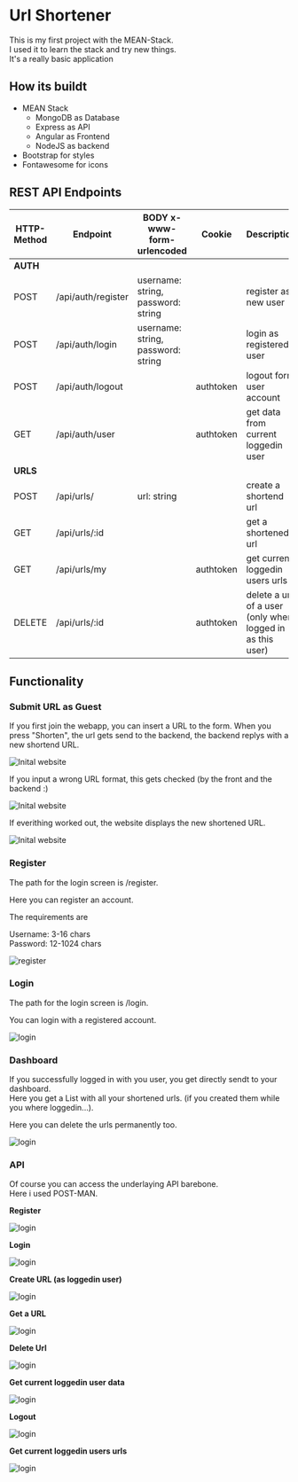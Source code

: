 # Url Shortener

This is my first project with the MEAN-Stack. \
I used it to learn the stack and try new things. \
It's a really basic application

## How its buildt

- MEAN Stack
    - MongoDB as Database
    - Express as API
    - Angular as Frontend
    - NodeJS as backend
- Bootstrap for styles
- Fontawesome for icons

## REST API Endpoints

| HTTP-Method | Endpoint | BODY x-www-form-urlencoded | Cookie | Description |
|---|---|---|---|---|
| **AUTH** |  |  |  |  |
| POST | /api/auth/register | username: string, password: string |  | register as new user |
| POST | /api/auth/login | username: string, password: string |  | login as registered user |
| POST | /api/auth/logout |  | authtoken | logout form user account |
| GET | /api/auth/user |  | authtoken | get data from current loggedin user |
| **URLS** |  |  |  |  |
| POST | /api/urls/ | url: string |  | create a shortend url |
| GET | /api/urls/:id |  |  | get a shortened url |
| GET | /api/urls/my |  | authtoken | get current loggedin users urls |
| DELETE | /api/urls/:id |  | authtoken | delete a url of a user (only when logged in as this user) |

## Functionality

### Submit URL as Guest

If you first join the webapp, you can insert a URL to the form.
When you press "Shorten", the url gets send to the backend, the backend replys with a new shortend URL.

![Inital website](./.img/1.png)

If you input a wrong URL format, this gets checked (by the front and the backend :)

![Inital website](./.img/2.png)

If everithing worked out, the website displays the new shortened URL.

![Inital website](./.img/3.png)


### Register

The path for the login screen is <url>/register.

Here you can register an account.

The requirements are  

Username: 3-16 chars \
Password: 12-1024 chars

![register](./.img/10.png)

### Login

The path for the login screen is <url>/login.

You can login with a registered account.

![login](./.img/8.png)

### Dashboard

If you successfully logged in with you user, you get directly sendt to your dashboard.\
Here you get a List with all your shortened urls. (if you created them while you where loggedin...).

Here you can delete the urls permanently too.

![login](./.img/9.png)

### API

Of course you can access the underlaying API barebone. \
Here i used POST-MAN.

**Register**

![login](./.img/7.png)

**Login**

![login](./.img/6.png)

**Create URL (as loggedin user)**

![login](./.img/4.png)

**Get a URL**

![login](./.img/5.png)

**Delete Url**

![login](./.img/13.png)

**Get current loggedin user data**

![login](./.img/11.png)

**Logout**

![login](./.img/12.png)

**Get current loggedin users urls**

![login](./.img/14.png)
